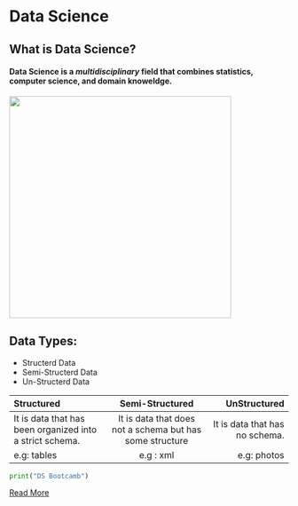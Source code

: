 # Data Science
## What is Data Science?
#### **Data Science** is a *multidisciplinary* field that combines statistics, computer science, and domain knoweldge.

<img src="DS.png" width="400" height="400">

## Data Types:
- Structerd Data
- Semi-Structerd Data
- Un-Structerd Data



| Structured     | Semi-Structured | UnStructured     |
| :---        |    :----:   |          ---: |
| It is data that has been organized into a strict schema.      | It is data that does not a schema but has some structure       | It is data that has no schema.   |
| e.g: tables   | e.g : xml        | e.g: photos      | 

```python 
print("DS Bootcamb")
```

[Read More](https://en.wikipedia.org/wiki/Data_science)
